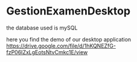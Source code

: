 # GestionExamenDesktop
the database used is mySQL

here you find the demo of our desktop application 
https://drive.google.com/file/d/1hKQNEZfG-fzP06IZxLgEotsNtvCmkc1E/view
